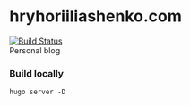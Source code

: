 # hryhoriiliashenko.com
[![Build Status](https://travis-ci.org/artemnikitin/artemnikitin.com.svg?branch=master)](https://travis-ci.org/artemnikitin/artemnikitin.com)   
Personal blog

### Build locally
`hugo server -D`
